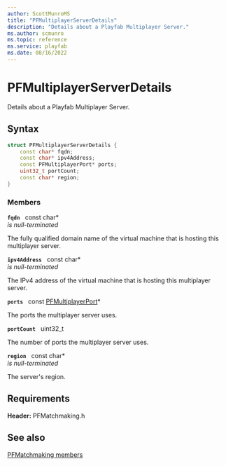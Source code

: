 ```yaml
---
author: ScottMunroMS
title: "PFMultiplayerServerDetails"
description: "Details about a Playfab Multiplayer Server."
ms.author: scmunro
ms.topic: reference
ms.service: playfab
ms.date: 08/16/2022
---
```


# PFMultiplayerServerDetails  

Details about a Playfab Multiplayer Server.  

## Syntax  
  
```cpp
struct PFMultiplayerServerDetails {  
    const char* fqdn;  
    const char* ipv4Address;  
    const PFMultiplayerPort* ports;  
    uint32_t portCount;  
    const char* region;  
}  
```
  
### Members  
  
**`fqdn`** &nbsp; const char*  
*is null-terminated*  
  
The fully qualified domain name of the virtual machine that is hosting this multiplayer server.
  
**`ipv4Address`** &nbsp; const char*  
*is null-terminated*  
  
The IPv4 address of the virtual machine that is hosting this multiplayer server.
  
**`ports`** &nbsp; const [PFMultiplayerPort](pfmultiplayerport.md)*  
  
The ports the multiplayer server uses.
  
**`portCount`** &nbsp; uint32_t  
  
The number of ports the multiplayer server uses.
  
**`region`** &nbsp; const char*  
*is null-terminated*  
  
The server's region.
  
  
## Requirements  
  
**Header:** PFMatchmaking.h
  
## See also  
[PFMatchmaking members](../pfmatchmaking_members.md)  

  
  
